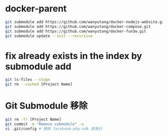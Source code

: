 # docker-parent

```bash
git submodule add https://github.com/wanyutang/docker-nodejs-website.git
git submodule add https://github.com/wanyutang/docker-compose.git
git submodule add https://github.com/wanyutang/docker-fun3w.git
git submodule update --init --recursive
```

# fix already exists in the index by submodule add

```bash
git ls-files --stage
git rm --cached [Project Name]
```

# Git Submodule 移除

```bash
git rm -fr [Project Name]
git commit -m "Remove submodule" -a
vi .git/config # 移除 facebook-php-sdk 那兩行
```